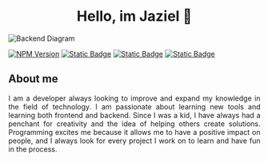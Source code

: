 <div align="center">
<h1 align="center">Hello, im Jaziel 👋</h1>
</div>
<img src="https://raw.githubusercontent.com/jazielrs/Pagina_compra/master/Banner_Github.png" alt="Backend Diagram">

[![NPM Version](https://img.shields.io/npm/v/react?color=green)](https://docs.npmjs.com/cli/v8/commands/npm-version)
[![Static Badge](https://img.shields.io/badge/intellijidea-%23000000?logo=intellijidea)](https://www.jetbrains.com/idea/)
[![Static Badge](https://img.shields.io/badge/postman-%23FF6C37?logo=postman&logoColor=black)](https://www.postman.com/)
[![Static Badge](https://img.shields.io/badge/githubactions-%23723185?logo=githubactions&logoColor=black)](https://github.com/features/actions)

## About me
<div style="text-align: justify;">
I am a developer always looking to improve and expand my knowledge in the field of technology. 
I am passionate about learning new tools and learning both frontend and backend. 
Since I was a kid, I have always had a penchant for creativity and the idea of helping others create solutions. 
Programming excites me because it allows me to have a positive impact on people, 
and I always look for every project I work on to learn and have fun in the process.
</div>

